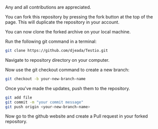 Any and all contributions are appreciated.

You can fork this repository by pressing the fork button at the top of the page.  This will duplicate the repository in your account.

You can now clone the forked archive on your local machine.

Run the following git command in a terminal:

```bash
git clone https://github.com/djeada/Testio.git
```

Navigate to repository directory on your computer.

Now use the git checkout command to create a new branch:

```bash
git checkout -b your-new-branch-name
```

Once you've made the updates, push them to the repository.

```bash
git add file
git commit -m "your commit message"
git push origin <your-new-branch-name>
```

Now go to the github website and create a Pull request in your forked repository.
